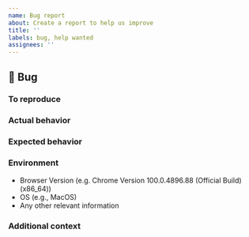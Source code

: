 ```yaml
---
name: Bug report
about: Create a report to help us improve
title: ''
labels: bug, help wanted
assignees: ''
---
```


## 🐛 Bug

<!-- A clear and concise description of what the bug is. -->

### To reproduce

<!-- Steps to reproduce. -->

### Actual behavior

<!-- Fill in actual behavior.  -->

### Expected behavior

<!-- Fill in expected behavior.  -->

### Environment

-   Browser Version (e.g. Chrome Version 100.0.4896.88 (Official Build) (x86_64))
-   OS (e.g., MacOS)
-   Any other relevant information

### Additional context

<!-- Add any other context about the problem here. -->
